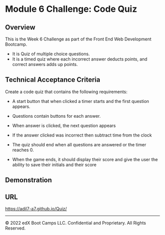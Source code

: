 # Module 6 Challenge: Code Quiz

## Overview
This is the Week 6 Challenge as part of the Front End Web Development Bootcamp.
* It is Quiz of multiple choice questions.
* It is a timed quiz where each incorrect answer deducts points, and correct answers adds up points.





## Technical Acceptance Criteria

Create a code quiz that contains the following requirements:

  * A start button that when clicked a timer starts and the first question appears.
 
  * Questions contain buttons for each answer.
  * When answer is clicked, the next question appears
  * If the answer clicked was incorrect then subtract time from the clock
  * The quiz should end when all questions are answered or the timer reaches 0.

  * When the game ends, it should display their score and give the user the ability to save their initials and their score
  
## Demonstration

## URL
https://adil7-a7.github.io/Quiz/


---
© 2022 edX Boot Camps LLC. Confidential and Proprietary. All Rights Reserved.

